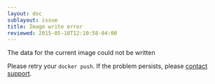 ```yaml
---
layout: doc
sublayout: issue
title: Image write error
reviewed: 2015-05-18T12:10:58-04:00
---
```

The data for the current image could not be written

Please retry your `docker push`. If the problem persists, please [contact support](https://quay.io/contact).
